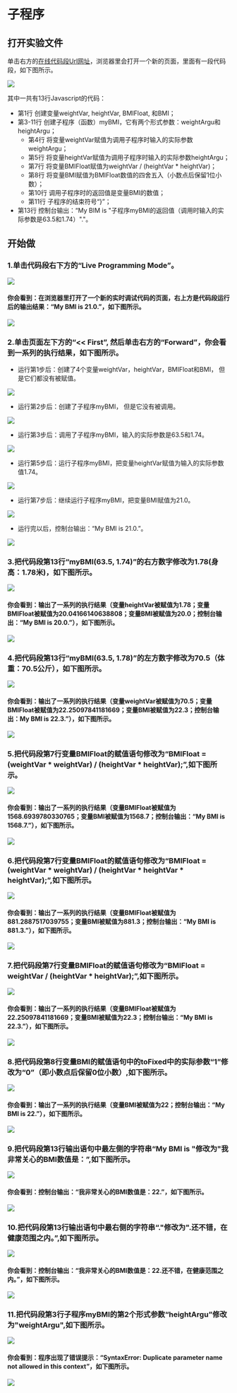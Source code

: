 ﻿# 子程序


## 打开实验文件

单击右方的[在线代码段Url网址](http://pythontutor.com/visualize.html#code=var%20weightVar,%20heightVar,%20BMIFloat,%20BMI%3B%20%20%20%20%0A%0Afunction%20myBMI%20%28weightArgu,%20heightArgu%29%20%7B%20%20%20%0A%20%20%20%20weightVar%20%3D%20weightArgu%3B%20%20%20%20%20%20%20%20%20%20%0A%20%20%20%20heightVar%20%3D%20heightArgu%3B%20%20%20%20%20%20%20%20%0A%0A%20%20%20%20BMIFloat%20%3D%20weightVar%20/%20%28heightVar%20*%20heightVar%29%3B%20%0A%20%20%20%20BMI%20%3D%20BMIFloat.toFixed%281%29%3B%20%20%20%20%0A%0A%20%20%20%20return%20BMI%3B%0A%7D%0A%0Aconsole.log%28%22My%20BMI%20is%20%22%20%2B%20myBMI%2863.5,%201.74%29%20%2B%20%22.%22%29%3B&cumulative=false&heapPrimitives=nevernest&mode=edit&origin=opt-frontend.js&py=js&rawInputLstJSON=%5B%5D&textReferences=false)，浏览器里会打开一个新的页面，里面有一段代码段，如下图所示。

![](/images/快速掌握编程的基础知识/子程序/png/0.png)

其中一共有13行Javascript的代码：

- 第1行 创建变量weightVar, heightVar, BMIFloat, 和BMI；
- 第3-11行 创建子程序（函数）myBMI，它有两个形式参数：weightArgu和heightArgu；
	- 第4行 将变量weightVar赋值为调用子程序时输入的实际参数weightArgu；
	- 第5行 将变量heightVar赋值为调用子程序时输入的实际参数heightArgu；
	- 第7行 将变量BMIFloat赋值为weightVar / (heightVar * heightVar)；
	- 第8行 将变量BMI赋值为BMIFloat数值的四舍五入（小数点后保留1位小数）；
	- 第10行 调用子程序时的返回值是变量BMI的数值；
	- 第11行 子程序的结束符号“}”；
- 第13行 控制台输出：“My BIM is "子程序myBMI的返回值（调用时输入的实际参数是63.5和1.74）"."。

## 开始做

### 1.单击代码段右下方的“Live Programming Mode”。

![](/images/快速掌握编程的基础知识/子程序/png/1a.png)

#### 你会看到：在浏览器里打开了一个新的实时调试代码的页面，右上方是代码段运行后的输出结果：“My BMI is 21.0.”，如下图所示。


![](/images/快速掌握编程的基础知识/子程序/png/1b.png)

### 2.单击页面左下方的“<< First”, 然后单击右方的“Forward”，你会看到一系列的执行结果，如下图所示。

- 运行第1步后：创建了4个变量weightVar，heightVar，BMIFloat和BMI， 但是它们都没有被赋值。

![](/images/快速掌握编程的基础知识/子程序/png/2b1.png)

- 运行第2步后：创建了子程序myBMI， 但是它没有被调用。

![](/images/快速掌握编程的基础知识/子程序/png/2b2.png)

- 运行第3步后：调用了子程序myBMI，输入的实际参数是63.5和1.74。

![](/images/快速掌握编程的基础知识/子程序/png/2b3.png)

- 运行第5步后：运行子程序myBMI，把变量heightVar赋值为输入的实际参数值1.74。

![](/images/快速掌握编程的基础知识/子程序/png/2b4.png)

- 运行第7步后：继续运行子程序myBMI，把变量BMI赋值为21.0。

![](/images/快速掌握编程的基础知识/子程序/png/2b5.png)

- 运行完以后，控制台输出：“My BMI is 21.0.”。

![](/images/快速掌握编程的基础知识/子程序/png/2b6.png)

### 3.把代码段第13行“myBMI(63.5, 1.74)”的右方数字修改为1.78(身高：1.78米)，如下图所示。

![](/images/快速掌握编程的基础知识/子程序/png/3a.png)

#### 你会看到：输出了一系列的执行结果（变量heightVar被赋值为1.78；变量BMIFloat被赋值为20.04166140638808；变量BMI被赋值为20.0；控制台输出：“My BMI is 20.0.”），如下图所示。

![](/images/快速掌握编程的基础知识/子程序/png/3b.png)

### 4.把代码段第13行“myBMI(63.5, 1.78)”的左方数字修改为70.5（体重：70.5公斤），如下图所示。

![](/images/快速掌握编程的基础知识/子程序/png/4a.png)

#### 你会看到：输出了一系列的执行结果（变量weightVar被赋值为70.5；变量BMIFloat被赋值为22.25097841181669；变量BMI被赋值为22.3；控制台输出：My BMI is 22.3.”），如下图所示。

![](/images/快速掌握编程的基础知识/子程序/png/4b.png)

### 5.把代码段第7行变量BMIFloat的赋值语句修改为“BMIFloat = (weightVar * weightVar) / (heightVar * heightVar);”,如下图所示。

![](/images/快速掌握编程的基础知识/子程序/png/5a.png)

#### 你会看到：输出了一系列的执行结果（变量BMIFloat被赋值为1568.6939780330765；变量BMI被赋值为1568.7；控制台输出：“My BMI is 1568.7.”），如下图所示。

![](/images/快速掌握编程的基础知识/子程序/png/5b.png)

### 6.把代码段第7行变量BMIFloat的赋值语句修改为“BMIFloat = (weightVar * weightVar) / (heightVar * heightVar * heightVar);”,如下图所示。

![](/images/快速掌握编程的基础知识/子程序/png/6a.png)

#### 你会看到：输出了一系列的执行结果（变量BMIFloat被赋值为881.2887517039755；变量BMI被赋值为881.3；控制台输出：“My BMI is 881.3.”），如下图所示。

![](/images/快速掌握编程的基础知识/子程序/png/6b.png)

### 7.把代码段第7行变量BMIFloat的赋值语句修改为“BMIFloat = weightVar / (heightVar * heightVar);”,如下图所示。

![](/images/快速掌握编程的基础知识/子程序/png/7a.png)

#### 你会看到：输出了一系列的执行结果（变量BMIFloat被赋值为22.25097841181669；变量BMI被赋值为22.3；控制台输出：“My BMI is 22.3.”），如下图所示。

![](/images/快速掌握编程的基础知识/子程序/png/7b.png)

### 8.把代码段第8行变量BMI的赋值语句中的toFixed中的实际参数“1”修改为“0”（即小数点后保留0位小数）,如下图所示。

![](/images/快速掌握编程的基础知识/子程序/png/8a.png)

#### 你会看到：输出了一系列的执行结果（变量BMI被赋值为22；控制台输出：“My BMI is 22.”），如下图所示。

![](/images/快速掌握编程的基础知识/子程序/png/8b.png)

### 9.把代码段第13行输出语句中最左侧的字符串“My BMI is "修改为"我非常关心的BMI数值是：”,如下图所示。

![](/images/快速掌握编程的基础知识/子程序/png/9a.png)

#### 你会看到：控制台输出：“我非常关心的BMI数值是：22.”，如下图所示。

![](/images/快速掌握编程的基础知识/子程序/png/9b.png)

### 10.把代码段第13行输出语句中最右侧的字符串“."修改为".还不错，在健康范围之内。”,如下图所示。

![](/images/快速掌握编程的基础知识/子程序/png/10a.png)

#### 你会看到：控制台输出：“我非常关心的BMI数值是：22.还不错，在健康范围之内。”，如下图所示。

![](/images/快速掌握编程的基础知识/子程序/png/10b.png)

### 11.把代码段第3行子程序myBMI的第2个形式参数“heightArgu”修改为"weightArgu",如下图所示。

![](/images/快速掌握编程的基础知识/子程序/png/11a.png)

#### 你会看到：程序出现了错误提示：“SyntaxError: Duplicate parameter name not allowed in this context”，如下图所示。

![](/images/快速掌握编程的基础知识/子程序/png/11b.png)





